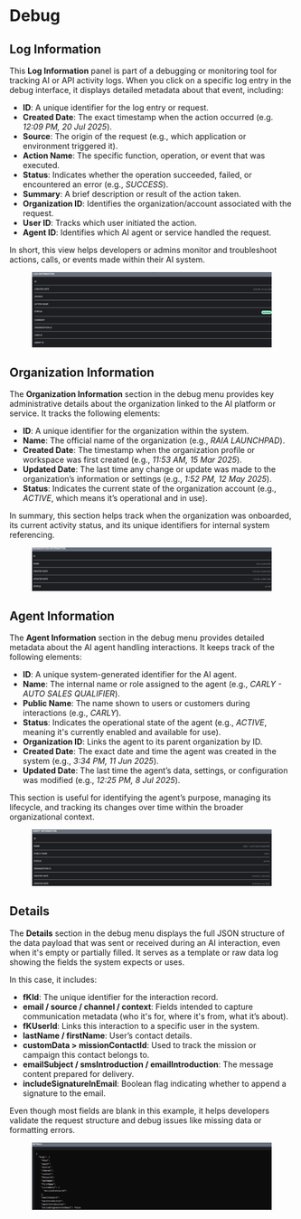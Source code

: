 # Debug

## Log Information

This **Log Information** panel is part of a debugging or monitoring tool for tracking AI or API activity logs. When you click on a specific log entry in the debug interface, it displays detailed metadata about that event, including:

* **ID**: A unique identifier for the log entry or request.
* **Created Date**: The exact timestamp when the action occurred (e.g. _12:09 PM, 20 Jul 2025_).
* **Source**: The origin of the request (e.g., which application or environment triggered it).
* **Action Name**: The specific function, operation, or event that was executed.
* **Status**: Indicates whether the operation succeeded, failed, or encountered an error (e.g., _SUCCESS_).
* **Summary**: A brief description or result of the action taken.
* **Organization ID**: Identifies the organization/account associated with the request.
* **User ID**: Tracks which user initiated the action.
* **Agent ID**: Identifies which AI agent or service handled the request.

In short, this view helps developers or admins monitor and troubleshoot actions, calls, or events made within their AI system.

<figure><img src=".gitbook/assets/image (8).png" alt=""><figcaption></figcaption></figure>

## Organization Information

The **Organization Information** section in the debug menu provides key administrative details about the organization linked to the AI platform or service. It tracks the following elements:

* **ID**: A unique identifier for the organization within the system.
* **Name**: The official name of the organization (e.g., _RAIA LAUNCHPAD_).
* **Created Date**: The timestamp when the organization profile or workspace was first created (e.g., _11:53 AM, 15 Mar 2025_).
* **Updated Date**: The last time any change or update was made to the organization’s information or settings (e.g., _1:52 PM, 12 May 2025_).
* **Status**: Indicates the current state of the organization account (e.g., _ACTIVE_, which means it’s operational and in use).

In summary, this section helps track when the organization was onboarded, its current activity status, and its unique identifiers for internal system referencing.

<figure><img src=".gitbook/assets/image (9).png" alt=""><figcaption></figcaption></figure>

## Agent Information

The **Agent Information** section in the debug menu provides detailed metadata about the AI agent handling interactions. It keeps track of the following elements:

* **ID**: A unique system-generated identifier for the AI agent.
* **Name**: The internal name or role assigned to the agent (e.g., _CARLY - AUTO SALES QUALIFIER_).
* **Public Name**: The name shown to users or customers during interactions (e.g., _CARLY_).
* **Status**: Indicates the operational state of the agent (e.g., _ACTIVE_, meaning it's currently enabled and available for use).
* **Organization ID**: Links the agent to its parent organization by ID.
* **Created Date**: The exact date and time the agent was created in the system (e.g., _3:34 PM, 11 Jun 2025_).
* **Updated Date**: The last time the agent’s data, settings, or configuration was modified (e.g., _12:25 PM, 8 Jul 2025_).

This section is useful for identifying the agent’s purpose, managing its lifecycle, and tracking its changes over time within the broader organizational context.

<figure><img src=".gitbook/assets/image (10).png" alt=""><figcaption></figcaption></figure>

## Details

The **Details** section in the debug menu displays the full JSON structure of the data payload that was sent or received during an AI interaction, even when it's empty or partially filled. It serves as a template or raw data log showing the fields the system expects or uses.

In this case, it includes:

* **fKId**: The unique identifier for the interaction record.
* **email / source / channel / context**: Fields intended to capture communication metadata (who it's for, where it's from, what it’s about).
* **fKUserId**: Links this interaction to a specific user in the system.
* **lastName / firstName**: User’s contact details.
* **customData > missionContactId**: Used to track the mission or campaign this contact belongs to.
* **emailSubject / smsIntroduction / emailIntroduction**: The message content prepared for delivery.
* **includeSignatureInEmail**: Boolean flag indicating whether to append a signature to the email.

Even though most fields are blank in this example, it helps developers validate the request structure and debug issues like missing data or formatting errors.

<figure><img src=".gitbook/assets/image (12).png" alt=""><figcaption></figcaption></figure>

